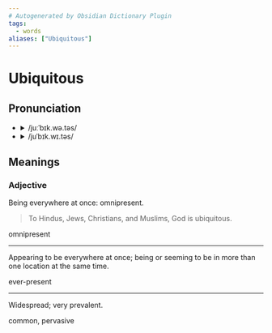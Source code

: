 ```yaml
---
# Autogenerated by Obsidian Dictionary Plugin
tags:
  - words
aliases: ["Ubiquitous"]
---
```


# Ubiquitous

## Pronunciation

- <details><summary>/juːˈbɪk.wə.təs/</summary><audio controls><source src="https://api.dictionaryapi.dev/media/pronunciations/en/ubiquitous-uk.mp3"></audio></details>
- <details><summary>/juˈbɪk.wɪ.təs/</summary><audio controls><source src="https://api.dictionaryapi.dev/media/pronunciations/en/ubiquitous-us.mp3"></audio></details>

## Meanings

### Adjective

Being everywhere at once: omnipresent.

> To Hindus, Jews, Christians, and Muslims, God is ubiquitous.

omnipresent

---

Appearing to be everywhere at once; being or seeming to be in more than one location at the same time.

ever-present

---

Widespread; very prevalent.

common, pervasive



## 


